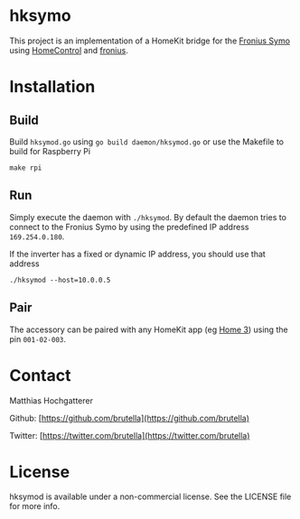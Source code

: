 # hksymo

This project is an implementation of a HomeKit bridge for the [Fronius Symo](http://www.fronius.com/cps/rde/xchg/fronius_international/hs.xsl/83_28694_ENG_HTML.htm) using [HomeControl](https://github.com/brutella/hc) and [fronius](https://github.com/brutella/fronius).

# Installation
    
## Build

Build `hksymod.go` using `go build daemon/hksymod.go` or use the Makefile to build for Raspberry Pi

    make rpi

## Run

Simply execute the daemon with `./hksymod`. By default the daemon tries to connect to the Fronius Symo by using the predefined IP address `169.254.0.180`. 

If the inverter has a fixed or dynamic IP address, you should use that address

    ./hksymod --host=10.0.0.5
    
## Pair

The accessory can be paired with any HomeKit app (eg [Home 3][home]) using the pin `001-02-003`.

[home]: https://hochgatterer.me/home

# Contact

Matthias Hochgatterer

Github: [https://github.com/brutella](https://github.com/brutella)

Twitter: [https://twitter.com/brutella](https://twitter.com/brutella)

# License

hksymod is available under a non-commercial license. See the LICENSE file for more info.